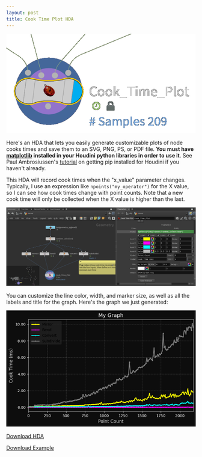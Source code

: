 ```yaml
---
layout: post
title: Cook Time Plot HDA
---
```

![web_perf_test](../assets/images/my_hdas/cook_time_plot/cook_time_plot_node.png)

Here's an HDA that lets you easily generate customizable plots of node cooks times and save them to an SVG, PNG, PS, or PDF file. **You must have [matplotlib](https://matplotlib.org/) installed in your Houdini python libraries in order to use it**. See Paul Ambrosiussen's [tutorial](https://www.youtube.com/watch?v=cIEN50WuPoc) on getting pip installed for Houdini if you haven't already.

This HDA will record cook times when the "x_value" parameter changes. Typically, I use an expression like `npoints("my_operator")` for the X value, so I can see how cook times change with point counts.  Note that a new cook time will only be collected when the X value is higher than the last. 

![web_perf_test](../assets/images/my_hdas/cook_time_plot/cook_time_plot.gif)

You can customize the line color, width, and marker size, as well as all the labels and title for the graph. Here's the graph we just generated:

![perf_test_output](../assets/images/my_hdas/cook_time_plot/example_graph.png)

<a class="prc-Link-Link-85e08" href="https://github.com/wyhinton/wyhinton.github.io/raw/refs/heads/main/assets/images/my_hdas/cook_time_plot/cook_time_plot.hda">Download HDA</a>

<a class="prc-Link-Link-85e08" href="https://github.com/wyhinton/wyhinton.github.io/raw/refs/heads/main/assets/images/my_hdas/cook_time_plot/cook_time_plot_example.hip">Download Example</a>
